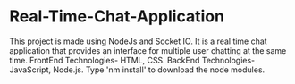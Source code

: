 # Real-Time-Chat-Application
This project is made using NodeJs and Socket IO. It is a real time chat application that provides an interface for multiple user chatting at the same time. FrontEnd Technologies- HTML, CSS. BackEnd Technologies- JavaScript, Node.js.
Type 'nm install' to download the node modules.
